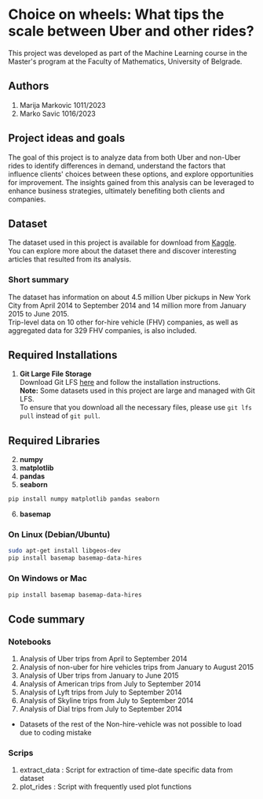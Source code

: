 # Choice on wheels: What tips the scale between Uber and other rides?

This project was developed as part of the Machine Learning course in the Master's program at the Faculty of Mathematics, University of Belgrade.

## Authors
1. Marija Markovic 1011/2023
2. Marko Savic 1016/2023

## Project ideas and goals

The goal of this project is to analyze data from both Uber and non-Uber rides to identify differences in demand, understand the factors that influence clients' choices between these options, and explore opportunities for improvement. The insights gained from this analysis can be leveraged to enhance business strategies, ultimately benefiting both clients and companies.

## Dataset

The dataset used in this project is available for download from [Kaggle](https://www.kaggle.com/datasets/fivethirtyeight/uber-pickups-in-new-york-city/data).  
You can explore more about the dataset there and discover interesting articles that resulted from its analysis.

   ### Short summary 
   The dataset has information on about 4.5 million Uber pickups in New York City from April 2014 to September 2014 and 14 million more from January 2015 to June 2015.  
   Trip-level data on 10 other for-hire vehicle (FHV) companies, as well as aggregated data for 329 FHV companies, is also included.


## Required Installations

1. **Git Large File Storage**  
   Download Git LFS [here](https://git-lfs.com/) and follow the installation instructions.  
   **Note:** Some datasets used in this project are large and managed with Git LFS.  
   To ensure that you download all the necessary files, please use `git lfs pull` instead of `git pull`.


## Required Libraries

2. **numpy**
3. **matplotlib**
4. **pandas**
5. **seaborn**

```bash
pip install numpy matplotlib pandas seaborn
```
6. **basemap**
### On Linux (Debian/Ubuntu)
```bash
sudo apt-get install libgeos-dev
pip install basemap basemap-data-hires
```
### On Windows or Mac
```bash
pip install basemap basemap-data-hires
```
## Code summary
### Notebooks
1. Analysis of Uber trips from April to September 2014
2. Analysis of non-uber for hire vehicles trips from January to August 2015
3. Analysis of Uber trips from January to June 2015
4. Analysis of American trips from July to September 2014
5. Analysis of Lyft trips from July to September 2014 
6. Analysis of Skyline trips from July to September 2014 
7. Analysis of Dial trips from July to September 2014 
* Datasets of the rest of the Non-hire-vehicle was not possible to load due to coding mistake

### Scrips
1. extract_data : Script for extraction of time-date specific data from dataset
2. plot_rides : Script with frequently used plot functions


